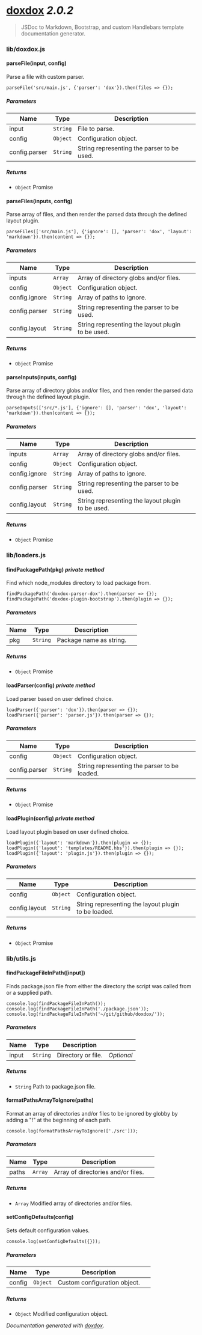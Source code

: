 # [doxdox](https://github.com/neogeek/doxdox) *2.0.2*

> JSDoc to Markdown, Bootstrap, and custom Handlebars template documentation generator.


### lib/doxdox.js


#### parseFile(input, config) 

Parse a file with custom parser.

    parseFile('src/main.js', {'parser': 'dox'}).then(files => {});




##### Parameters

| Name | Type | Description |  |
| ---- | ---- | ----------- | -------- |
| input | `String`  | File to parse. | &nbsp; |
| config | `Object`  | Configuration object. | &nbsp; |
| config.parser | `String`  | String representing the parser to be used. | &nbsp; |




##### Returns


- `Object`  Promise



#### parseFiles(inputs, config) 

Parse array of files, and then render the parsed data through the defined layout plugin.

    parseFiles(['src/main.js'], {'ignore': [], 'parser': 'dox', 'layout': 'markdown'}).then(content => {});




##### Parameters

| Name | Type | Description |  |
| ---- | ---- | ----------- | -------- |
| inputs | `Array`  | Array of directory globs and/or files. | &nbsp; |
| config | `Object`  | Configuration object. | &nbsp; |
| config.ignore | `String`  | Array of paths to ignore. | &nbsp; |
| config.parser | `String`  | String representing the parser to be used. | &nbsp; |
| config.layout | `String`  | String representing the layout plugin to be used. | &nbsp; |




##### Returns


- `Object`  Promise



#### parseInputs(inputs, config) 

Parse array of directory globs and/or files, and then render the parsed data through the defined layout plugin.

    parseInputs(['src/*.js'], {'ignore': [], 'parser': 'dox', 'layout': 'markdown'}).then(content => {});




##### Parameters

| Name | Type | Description |  |
| ---- | ---- | ----------- | -------- |
| inputs | `Array`  | Array of directory globs and/or files. | &nbsp; |
| config | `Object`  | Configuration object. | &nbsp; |
| config.ignore | `String`  | Array of paths to ignore. | &nbsp; |
| config.parser | `String`  | String representing the parser to be used. | &nbsp; |
| config.layout | `String`  | String representing the layout plugin to be used. | &nbsp; |




##### Returns


- `Object`  Promise




### lib/loaders.js


#### findPackagePath(pkg)  *private method*

Find which node_modules directory to load package from.

    findPackagePath('doxdox-parser-dox').then(parser => {});
    findPackagePath('doxdox-plugin-bootstrap').then(plugin => {});




##### Parameters

| Name | Type | Description |  |
| ---- | ---- | ----------- | -------- |
| pkg | `String`  | Package name as string. | &nbsp; |




##### Returns


- `Object`  Promise



#### loadParser(config)  *private method*

Load parser based on user defined choice.

    loadParser({'parser': 'dox'}).then(parser => {});
    loadParser({'parser': 'parser.js'}).then(parser => {});




##### Parameters

| Name | Type | Description |  |
| ---- | ---- | ----------- | -------- |
| config | `Object`  | Configuration object. | &nbsp; |
| config.parser | `String`  | String representing the parser to be loaded. | &nbsp; |




##### Returns


- `Object`  Promise



#### loadPlugin(config)  *private method*

Load layout plugin based on user defined choice.

    loadPlugin({'layout': 'markdown'}).then(plugin => {});
    loadPlugin({'layout': 'templates/README.hbs'}).then(plugin => {});
    loadPlugin({'layout': 'plugin.js'}).then(plugin => {});




##### Parameters

| Name | Type | Description |  |
| ---- | ---- | ----------- | -------- |
| config | `Object`  | Configuration object. | &nbsp; |
| config.layout | `String`  | String representing the layout plugin to be loaded. | &nbsp; |




##### Returns


- `Object`  Promise




### lib/utils.js


#### findPackageFileInPath([input]) 

Finds package.json file from either the directory the script was called from or a supplied path.

    console.log(findPackageFileInPath());
    console.log(findPackageFileInPath('./package.json'));
    console.log(findPackageFileInPath('~/git/github/doxdox/'));




##### Parameters

| Name | Type | Description |  |
| ---- | ---- | ----------- | -------- |
| input | `String`  | Directory or file. | *Optional* |




##### Returns


- `String`  Path to package.json file.



#### formatPathsArrayToIgnore(paths) 

Format an array of directories and/or files to be ignored by globby by adding a "!" at the beginning of each path.

    console.log(formatPathsArrayToIgnore(['./src']));




##### Parameters

| Name | Type | Description |  |
| ---- | ---- | ----------- | -------- |
| paths | `Array`  | Array of directories and/or files. | &nbsp; |




##### Returns


- `Array`  Modified array of directories and/or files.



#### setConfigDefaults(config) 

Sets default configuration values.

    console.log(setConfigDefaults({}));




##### Parameters

| Name | Type | Description |  |
| ---- | ---- | ----------- | -------- |
| config | `Object`  | Custom configuration object. | &nbsp; |




##### Returns


- `Object`  Modified configuration object.




*Documentation generated with [doxdox](https://github.com/neogeek/doxdox).*
